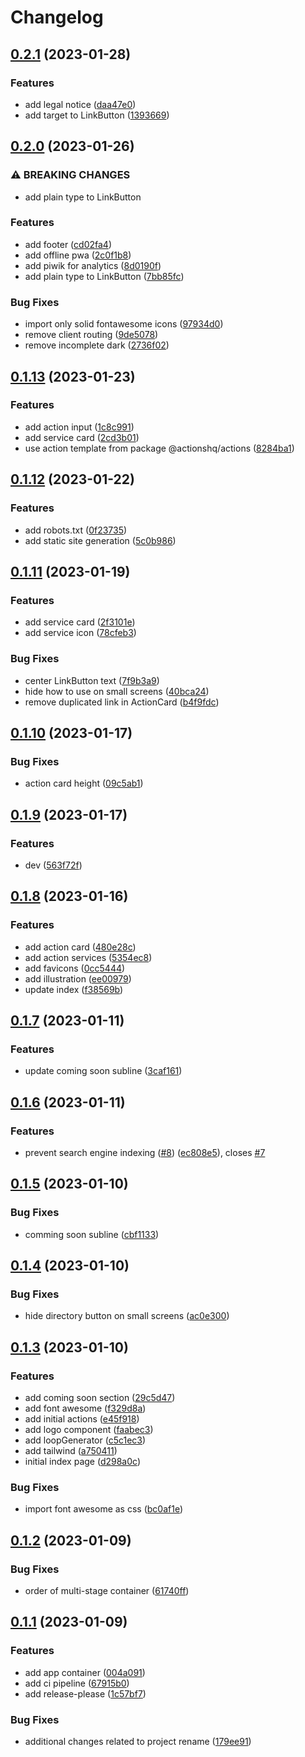 # Changelog

## [0.2.1](https://github.com/actionshq/make-new/compare/v0.2.0...v0.2.1) (2023-01-28)


### Features

* add legal notice ([daa47e0](https://github.com/actionshq/make-new/commit/daa47e0be8ac85cc5aeacc97363bb00b30c30907))
* add target to LinkButton ([1393669](https://github.com/actionshq/make-new/commit/139366946bdf52cf3b43ad90796574dfdb4e1451))

## [0.2.0](https://github.com/actionshq/make-new/compare/v0.1.13...v0.2.0) (2023-01-26)


### ⚠ BREAKING CHANGES

* add plain type to LinkButton

### Features

* add footer ([cd02fa4](https://github.com/actionshq/make-new/commit/cd02fa4ce63ebc94057ab4a404f2805a82c959d1))
* add offline pwa ([2c0f1b8](https://github.com/actionshq/make-new/commit/2c0f1b84dbeffe98ec26a0fc49bbb7fbc805e42e))
* add piwik for analytics ([8d0190f](https://github.com/actionshq/make-new/commit/8d0190f41b6d9c0d8e818fc8341a4586fe51801c))
* add plain type to LinkButton ([7bb85fc](https://github.com/actionshq/make-new/commit/7bb85fc18fc5cf823031a34b8d05af37baa5e52e))


### Bug Fixes

* import only solid fontawesome icons ([97934d0](https://github.com/actionshq/make-new/commit/97934d08c6e523dd8fb7c30a99a70ced20661559))
* remove client routing ([9de5078](https://github.com/actionshq/make-new/commit/9de507881084ae24270bc29c3dbbf2d06288d7e4))
* remove incomplete dark ([2736f02](https://github.com/actionshq/make-new/commit/2736f0250c2fac7fe8b40464c30aa0bf855c84ec))

## [0.1.13](https://github.com/actionshq/make-new/compare/v0.1.12...v0.1.13) (2023-01-23)


### Features

* add action input ([1c8c991](https://github.com/actionshq/make-new/commit/1c8c991d6ce41797fee7b43204e4ad78f9755e33))
* add service card ([2cd3b01](https://github.com/actionshq/make-new/commit/2cd3b01d2dd132b95a313b0c679f4d62a83c6736))
* use action template from package @actionshq/actions ([8284ba1](https://github.com/actionshq/make-new/commit/8284ba126671e98cccfd81f31b7b3d9cc4aad187))

## [0.1.12](https://github.com/actionshq/make-new/compare/v0.1.11...v0.1.12) (2023-01-22)


### Features

* add robots.txt ([0f23735](https://github.com/actionshq/make-new/commit/0f23735b49c9e71bd3afaf9a640dc6d939350740))
* add static site generation ([5c0b986](https://github.com/actionshq/make-new/commit/5c0b9863fd55911260fbfbbc32965cd49ccd08c5))

## [0.1.11](https://github.com/actionshq/make-new/compare/v0.1.10...v0.1.11) (2023-01-19)


### Features

* add service card ([2f3101e](https://github.com/actionshq/make-new/commit/2f3101e1c3f9c8c9d1066a90ce15c6091ff1beac))
* add service icon ([78cfeb3](https://github.com/actionshq/make-new/commit/78cfeb311524db5057efaeaa20c8947b5fe3fed4))


### Bug Fixes

* center LinkButton text ([7f9b3a9](https://github.com/actionshq/make-new/commit/7f9b3a90410df03859876c3d08dca040735e6ef7))
* hide how to use on small screens ([40bca24](https://github.com/actionshq/make-new/commit/40bca2447b4182534919fbdfcceb7e9850faeeb9))
* remove duplicated link in ActionCard ([b4f9fdc](https://github.com/actionshq/make-new/commit/b4f9fdc6d4bdf80b69f463cdbcfde495c1e4cbe1))

## [0.1.10](https://github.com/actionshq/make-new/compare/v0.1.9...v0.1.10) (2023-01-17)


### Bug Fixes

* action card height ([09c5ab1](https://github.com/actionshq/make-new/commit/09c5ab1a375c080ffa570ff72fa1ffe07b0ac98f))

## [0.1.9](https://github.com/actionshq/make-new/compare/v0.1.8...v0.1.9) (2023-01-17)


### Features

* dev ([563f72f](https://github.com/actionshq/make-new/commit/563f72f23b7b7d07ceaf73ff293c875c93b674e3))

## [0.1.8](https://github.com/actionshq/make-new/compare/v0.1.7...v0.1.8) (2023-01-16)


### Features

* add action card ([480e28c](https://github.com/actionshq/make-new/commit/480e28c1f42d9f63b122b5eedc6cef5dfee01aa2))
* add action services ([5354ec8](https://github.com/actionshq/make-new/commit/5354ec82c68c2178c9b21737a753bad46e6b99fa))
* add favicons ([0cc5444](https://github.com/actionshq/make-new/commit/0cc5444dde671de124c913a1b7f8ae0e688a2e58))
* add illustration ([ee00979](https://github.com/actionshq/make-new/commit/ee00979f9d8b7d4a9976d84b2475e7df33e8e559))
* update index ([f38569b](https://github.com/actionshq/make-new/commit/f38569bcf9f97a21e08a945371472bee47af4c46))

## [0.1.7](https://github.com/actionshq/make-new/compare/v0.1.6...v0.1.7) (2023-01-11)


### Features

* update coming soon subline ([3caf161](https://github.com/actionshq/make-new/commit/3caf1615008a7d6a19dc3c9a8a53086870082fd1))

## [0.1.6](https://github.com/actionshq/make-new/compare/v0.1.5...v0.1.6) (2023-01-11)


### Features

* prevent search engine indexing ([#8](https://github.com/actionshq/make-new/issues/8)) ([ec808e5](https://github.com/actionshq/make-new/commit/ec808e579022d3197c7907ee3b86918c4403bcd6)), closes [#7](https://github.com/actionshq/make-new/issues/7)

## [0.1.5](https://github.com/actionshq/make-new/compare/v0.1.4...v0.1.5) (2023-01-10)


### Bug Fixes

* comming soon subline ([cbf1133](https://github.com/actionshq/make-new/commit/cbf11339346f84aa7d0557adca1986ff2b42ba62))

## [0.1.4](https://github.com/actionshq/make-new/compare/v0.1.3...v0.1.4) (2023-01-10)


### Bug Fixes

* hide directory button on small screens ([ac0e300](https://github.com/actionshq/make-new/commit/ac0e300ae19569ca888c2f4831ee8b649f958e82))

## [0.1.3](https://github.com/actionshq/make-new/compare/v0.1.2...v0.1.3) (2023-01-10)


### Features

* add coming soon section ([29c5d47](https://github.com/actionshq/make-new/commit/29c5d475aec465094ec60d81dc7147aebcb7da63))
* add font awesome ([f329d8a](https://github.com/actionshq/make-new/commit/f329d8a07689bfe7a6e78494ad0609a8d31580aa))
* add initial actions ([e45f918](https://github.com/actionshq/make-new/commit/e45f91801639dc6935d437e6cbbf89b64b48b82e))
* add logo component ([faabec3](https://github.com/actionshq/make-new/commit/faabec35f10283f1b3b99e5c89dab34bfb5cfb6b))
* add loopGenerator ([c5c1ec3](https://github.com/actionshq/make-new/commit/c5c1ec3a4d839a15024e2c7813a46cffb2bb57b2))
* add tailwind ([a750411](https://github.com/actionshq/make-new/commit/a750411fb3c4fee94d21ad459ba4b1ba6bad5818))
* initial index page ([d298a0c](https://github.com/actionshq/make-new/commit/d298a0c3ec1996c0b8af18f6d360a29cd27ddca4))


### Bug Fixes

* import font awesome as css ([bc0af1e](https://github.com/actionshq/make-new/commit/bc0af1ef513dce5b9d59e95bb0e0c7db31cff27b))

## [0.1.2](https://github.com/actionshq/make-new/compare/v0.1.1...v0.1.2) (2023-01-09)


### Bug Fixes

* order of multi-stage container ([61740ff](https://github.com/actionshq/make-new/commit/61740ffcdcaa4a8c65edc9ae1ddf08f2aa2ec5c3))

## [0.1.1](https://github.com/actionshq/make-new/compare/v0.1.0...v0.1.1) (2023-01-09)


### Features

* add app container ([004a091](https://github.com/actionshq/make-new/commit/004a091de06fbd15787b4c88c626eef66f5ba298))
* add ci pipeline ([67915b0](https://github.com/actionshq/make-new/commit/67915b0e9e11677eec8bb241dde8637b8a501b55))
* add release-please ([1c57bf7](https://github.com/actionshq/make-new/commit/1c57bf7fcc8dc01c6e04a8fd16ab87640fb8014e))


### Bug Fixes

* additional changes related to project rename ([179ee91](https://github.com/actionshq/make-new/commit/179ee91969e3e464ee1fd926bb6065266ed55b04))
